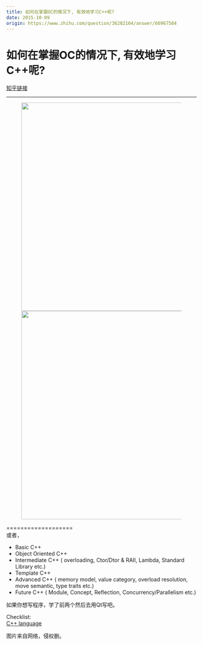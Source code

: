 ```yaml
---
title: 如何在掌握OC的情况下, 有效地学习C++呢?
date: 2015-10-09
origin: https://www.zhihu.com/question/36282164/answer/66967584
---
```

# 如何在掌握OC的情况下, 有效地学习C++呢?

[知乎链接](https://www.zhihu.com/question/36282164/answer/66967584)

---------

<span class="RichText ztext CopyrightRichText-richText" itemprop="text"><figure><noscript><img src="https://pic1.zhimg.com/50/7c0697c1907aa047b90ee39e32ff5370_hd.jpg?source=1940ef5c" data-rawwidth="550" data-rawheight="471" class="origin_image zh-lightbox-thumb" width="550" data-original="https://pic1.zhimg.com/7c0697c1907aa047b90ee39e32ff5370_r.jpg?source=1940ef5c"/></noscript><img src="https://pic1.zhimg.com/80/7c0697c1907aa047b90ee39e32ff5370_720w.jpg?source=1940ef5c" data-rawwidth="550" data-rawheight="471" class="origin_image zh-lightbox-thumb lazy" width="550" data-original="https://pic1.zhimg.com/7c0697c1907aa047b90ee39e32ff5370_r.jpg?source=1940ef5c" data-actualsrc="https://pic1.zhimg.com/50/7c0697c1907aa047b90ee39e32ff5370_hd.jpg?source=1940ef5c" data-lazy-status="ok"></figure>===================<br>或者，<br><ul><li>Basic C++<br></li><li>Object Oriented C++</li><li>Intermediate C++ ( overloading, Ctor/Dtor &amp; RAII, Lambda, Standard Library etc.)<br></li><li>Template C++</li><li>Advanced C++ ( memory model, value category, overload resolution, move semantic, type traits etc.)<br></li><li>Future C++ ( Module, Concept, Reflection, Concurrency/Parallelism etc.)<br></li></ul><p>如果你想写程序，学了前两个然后去用Qt写吧。</p><p>Checklist:<br><a href="https://link.zhihu.com/?target=http%3A//en.cppreference.com/w/cpp/language" class=" wrap external" target="_blank" rel="nofollow noreferrer">C++ language</a></p>图片来自网络，侵权删。</span>